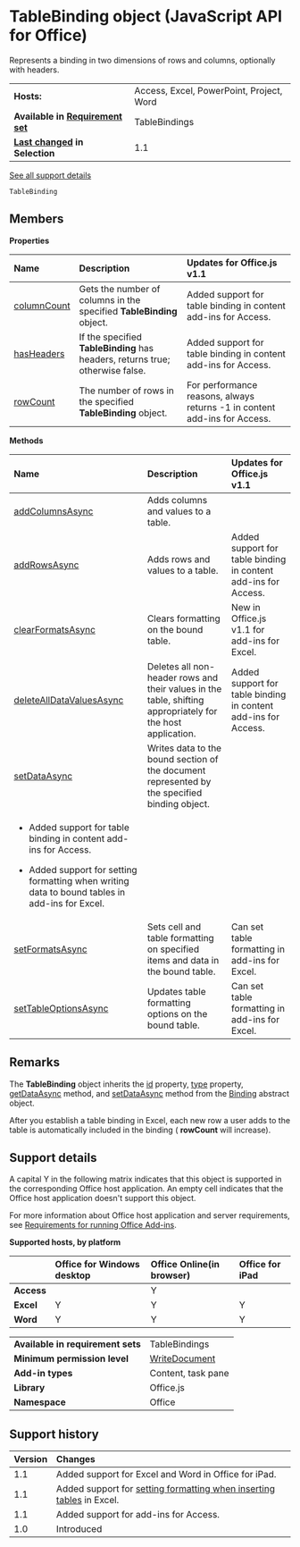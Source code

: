 
# TableBinding object (JavaScript API for Office)
Represents a binding in two dimensions of rows and columns, optionally with headers.

|||
|:-----|:-----|
|**Hosts:**|Access, Excel, PowerPoint, Project, Word|
|**Available in [Requirement set](http://msdn.microsoft.com/library/6b6702f2-b0a5-46ab-a356-8dda897ca8ae%28Office.15%29.aspx)**|TableBindings|
|**[Last changed](#bk_history) in Selection**|1.1|
[See all support details](#bk_support)

```
TableBinding
```


## Members


**Properties**


|**Name**|**Description**|**Updates for Office.js v1.1**|
|:-----|:-----|:-----|
|[columnCount](../reference/shared/binding-object/tablebinding-object/columncount-property.md)|Gets the number of columns in the specified  **TableBinding** object.|Added support for table binding in content add-ins for Access.|
|[hasHeaders](../reference/shared/binding-object/tablebinding-object/hasheaders-property.md)|If the specified  **TableBinding** has headers, returns true; otherwise false.|Added support for table binding in content add-ins for Access.|
|[rowCount](../reference/shared/binding-object/tablebinding-object/rowcount-property.md)|The number of rows in the specified  **TableBinding** object.|For performance reasons, always returns -1 in content add-ins for Access.|

**Methods**


|**Name**|**Description**|**Updates for Office.js v1.1**|
|:-----|:-----|:-----|
|[addColumnsAsync](../reference/shared/binding-object/tablebinding-object/addcolumnsasync-method.md)|Adds columns and values to a table.||
|[addRowsAsync](../reference/shared/binding-object/tablebinding-object/addrowsasync-method.md)|Adds rows and values to a table.|Added support for table binding in content add-ins for Access.|
|[clearFormatsAsync](../reference/shared/binding-object/tablebinding-object/clearformatsasync-method.md)|Clears formatting on the bound table.|New in Office.js v1.1 for add-ins for Excel.|
|[deleteAllDataValuesAsync](../reference/shared/binding-object/tablebinding-object/deletealldatavaluesasync-method.md)|Deletes all non-header rows and their values in the table, shifting appropriately for the host application.|Added support for table binding in content add-ins for Access.|
|[setDataAsync](../reference/shared/binding-object/setdataasync-method.md)|Writes data to the bound section of the document represented by the specified binding object.|
<ul xmlns:xlink="http://www.w3.org/1999/xlink" xmlns:mtps="http://msdn2.microsoft.com/mtps" xmlns:MSHelp="http://msdn.microsoft.com/mshelp" xmlns:mshelp="http://msdn.microsoft.com/mshelp" xmlns:ddue="http://ddue.schemas.microsoft.com/authoring/2003/5" xmlns:msxsl="urn:schemas-microsoft-com:xslt"><li><p>Added support for table binding in content add-ins for Access.</p></li><li><p>Added support for setting formatting when writing data to bound tables in add-ins for Excel.</p></li></ul>|
|[setFormatsAsync](../reference/shared/binding-object/tablebinding-object/setformatsasync-method.md)|Sets cell and table formatting on specified items and data in the bound table.|Can set table formatting in add-ins for Excel.|
|[setTableOptionsAsync](../reference/shared/binding-object/tablebinding-object/settableoptionsasync-method.md)|Updates table formatting options on the bound table.|Can set table formatting in add-ins for Excel.|

## Remarks

The  **TableBinding** object inherits the [id](../reference/shared/binding-object/id-property.md) property, [type](../reference/shared/binding-object/type-property.md) property, [getDataAsync](../reference/shared/binding-object/getdataasync-method.md) method, and [setDataAsync](../reference/shared/binding-object/setdataasync-method.md) method from the [Binding](../reference/shared/binding-object/binding-object.md) abstract object.

After you establish a table binding in Excel, each new row a user adds to the table is automatically included in the binding ( **rowCount** will increase).


## Support details
<a name="bk_support"> </a>

A capital Y in the following matrix indicates that this object is supported in the corresponding Office host application. An empty cell indicates that the Office host application doesn't support this object.

For more information about Office host application and server requirements, see [Requirements for running Office Add-ins](http://msdn.microsoft.com/library/67340567-bb9a-498c-96d3-3f52f28c16bc%28Office.15%29.aspx).


**Supported hosts, by platform**


||**Office for Windows desktop**|**Office Online(in browser)**|**Office for iPad**|
|:-----|:-----|:-----|:-----|
|**Access**||Y||
|**Excel**|Y|Y|Y|
|**Word**|Y|Y|Y|

|||
|:-----|:-----|
|**Available in requirement sets**|TableBindings|
|**Minimum permission level**|[WriteDocument](http://msdn.microsoft.com/library/da2efadc-4ebf-45fe-be39-397ac1eb1dbd%28Office.15%29.aspx)|
|**Add-in types**|Content, task pane|
|**Library**|Office.js|
|**Namespace**|Office|

## Support history
<a name="bk_history"> </a>



|**Version**|**Changes**|
|:-----|:-----|
|1.1|Added support for Excel and Word in Office for iPad.|
|1.1|Added support for [setting formatting when inserting tables](http://msdn.microsoft.com/library/46b05707-b350-41be-b6b8-311799c71a33%28Office.15%29.aspx) in Excel.|
|1.1|Added support for add-ins for Access.|
|1.0|Introduced|
